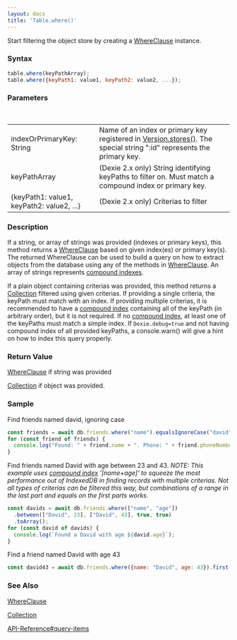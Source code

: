 ```yaml
---
layout: docs
title: 'Table.where()'
---
```


Start filtering the object store by creating a [WhereClause](/docs/WhereClause/WhereClause) instance.

### Syntax

```javascript
table.where(keyPathArray);
table.where({keyPath1: value1, keyPath2: value2, ...});
```

### Parameters
<table>
<tr><td>indexOrPrimaryKey: String</td><td>Name of an index or primary key registered in <a href="/docs/Version/Version.stores()">Version.stores()</a>. The special string ":id" represents the primary key.</td></tr>
  <tr>
    <td>keyPathArray</td>
    <td>(Dexie 2.x only) String identifying keyPaths to filter on. Must match a compound index or primary key.</td>
  </tr>
  <tr>
    <td>{keyPath1: value1, keyPath2: value2, ...}</td>
    <td>(Dexie 2.x only) Criterias to filter</td>
  </tr>
</table>

### Description

If a string, or array of strings was provided (indexes or primary keys), this method returns a [WhereClause](/docs/WhereClause/WhereClause) based on given index(es) or primary key(s). The returned WhereClause can be used to build a query on how to extract objects from the database using any of the methods in [WhereClause](/docs/WhereClause/WhereClause). An array of strings represents [compound indexes](/docs/Compound-Index).

If a plain object containing criterias was provided, this method returns a [Collection](/docs/Collection/Collection) filtered using given criterias. If providing a single criteria, the keyPath must match with an index. If providing multiple criterias, it is recommended to have a [compound index](/docs/Compound-Index) containing all of the keyPath (in arbitrary order), but it is not required. If no [compound index](/docs/Compound-Index), at least one of the keyPaths must match a simple index. If `Dexie.debug=true` and not having compound index of all provided keyPaths, a console.warn() will give a hint on how to index this query properly.

### Return Value

[WhereClause](/docs/WhereClause/WhereClause) if string was provided

[Collection](/docs/Collection/Collection) if object was provided.

### Sample

Find friends named david, ignoring case

```javascript
const friends = await db.friends.where("name").equalsIgnoreCase("david").toArray();
for (const friend of friends) {
  console.log("Found: " + friend.name + ". Phone: " + friend.phoneNumber);
}
```

Find friends named David with age between 23 and 43.
*NOTE: This example uses [compound index](https://dexie.org/docs/Compound-Index) '[name+age]' to squeeze the most performance out of IndexedDB in finding records with multiple criterias. Not all types of criterias can be filtered this way, but combinations of a range in the last part and equals on the first parts works.* 

```javascript
const davids = await db.friends.where(["name", "age"])
  .between(["David", 23], ["David", 43], true, true)
  .toArray();
for (const david of davids) {
  console.log(`Found a David with age ${david.age}`);
}
```

Find a friend named David with age 43

```javascript
const david43 = await db.friends.where({name: "David", age: 43}).first();
```

### See Also

[WhereClause](/docs/WhereClause/WhereClause)

[Collection](/docs/Collection/Collection)

[API-Reference#query-items](/docs/API-Reference#query-items)

